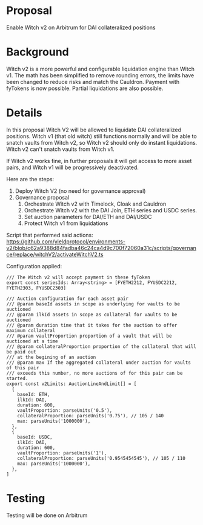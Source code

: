 # Proposal
Enable Witch v2 on Arbitrum for DAI collateralized positions

# Background

Witch v2 is a more powerful and configurable liquidation engine than Witch v1. The math has been simplified to remove rounding errors, the limits have been changed to reduce risks and match the Cauldron. Payment with fyTokens is now possible. Partial liquidations are also possible.

# Details

In this proposal Witch V2 will be allowed to liquidate DAI collateralized positions. Witch v1 (that old witch) still functions normally and will be able to snatch vaults from Witch v2, so Witch v2 should only do instant liquidations. Witch v2 can't snatch vaults from Witch v1.

If Witch v2 works fine, in further proposals it will get access to more asset pairs, and Witch v1 will be progressively deactivated.

Here are the steps:

1. Deploy Witch V2 (no need for governance approval)
2. Governance proposal
   1. Orchestrate Witch v2 with Timelock, Cloak and Cauldron
   2. Orchestrate Witch v2 with the DAI Join, ETH series and USDC series.
   3. Set auction parameters for DAI/ETH and DAI/USDC
   4. Protect Witch v1 from liquidations 

Script that performed said actions: https://github.com/yieldprotocol/environments-v2/blob/c62a9388d84fadba46c24ca4d9c700f72060a31c/scripts/governance/replace/witchV2/activateWitchV2.ts

Configuration applied:

```
/// The Witch v2 will accept payment in these fyToken
export const seriesIds: Array<string> = [FYETH2212, FYUSDC2212, FYETH2303, FYUSDC2303]

/// Auction configuration for each asset pair
/// @param baseId assets in scope as underlying for vaults to be auctioned
/// @param ilkId assets in scope as collateral for vaults to be auctioned
/// @param duration time that it takes for the auction to offer maximum collateral
/// @param vaultProportion proportion of a vault that will be auctioned at a time
/// @param collateralProportion proportion of the collateral that will be paid out
/// at the begining of an auction
/// @param max If the aggregated collateral under auction for vaults of this pair 
/// exceeds this number, no more auctions of for this pair can be started.
export const v2Limits: AuctionLineAndLimit[] = [
  {
    baseId: ETH,
    ilkId: DAI,
    duration: 600,
    vaultProportion: parseUnits('0.5'),
    collateralProportion: parseUnits('0.75'), // 105 / 140
    max: parseUnits('1000000'),
  },
  {
    baseId: USDC,
    ilkId: DAI,
    duration: 600,
    vaultProportion: parseUnits('1'),
    collateralProportion: parseUnits('0.9545454545'), // 105 / 110
    max: parseUnits('1000000'),
  },
]
```

# Testing

Testing will be done on Arbitrum
